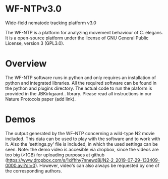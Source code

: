 # WF-NTPv3.0
Wide-field nematode tracking platform v3.0

The WF-NTP is a platform for analyzing movement behaviour of C. elegans. It is a open-source platform under the license of GNU General Public License, version 3 (GPL3.0).

# Overview
The WF-NTP software runs in python and only requires an installation of python and integrated libraries. All the required software can be found in the python and plugins directory. 
The actual code to run the plaform is provided in the JBKirkgaard.. library. Please read all instructions in our Nature Protocols paper (add link).

# Demos
The output generated by the WF-NTP concerning a wild-type N2 movie included. This data can be used to play with the software and to work with it. Also the 'settings.py' file is included, in which the used settings can be seen. Note: the demo video is accesible via dropbox, since the videos are too big (>1GB) for uploading purposes at github (https://www.dropbox.com/s/1xifhhy7nnewd8j/N2-2_2019-07-29-133409-0000.avi?dl=0). However, video's can also always be requested by one of the corresponding authors.

